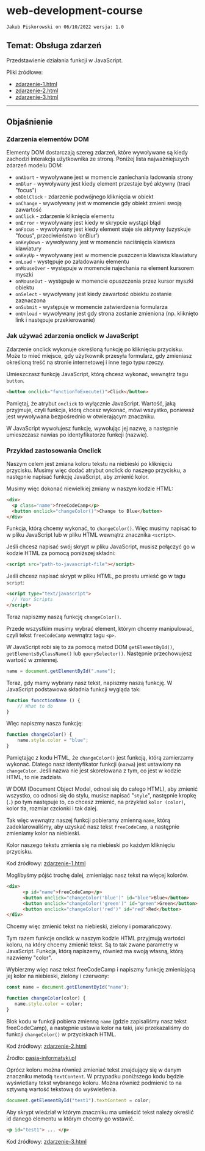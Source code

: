 # web-development-course

`Jakub Piskorowski on 06/10/2022 wersja: 1.0`

## Temat: Obsługa zdarzeń

Przedstawienie działania funkcji w JavaScript.

Pliki źródłowe: 
- [zdarzenie-1.html](zdarzenie-1.html)
- [zdarzenie-2.html](zdarzenie-2.html)
- [zdarzenie-3.html](zdarzenie-3.html)

---

## Objaśnienie

### Zdarzenia elementów DOM

Elementy DOM dostarczają szereg zdarzeń, które wywoływane są kiedy zachodzi interakcja użytkownika ze stroną. Poniżej lista najważniejszych zdarzeń modelu DOM:
- `onAbort` - wywoływane jest w momencie zaniechania ładowania strony
- `onBlur` - wywoływany jest kiedy element przestaje być aktywny (traci "focus")
- `obDblClick` - zdarzenie podwójnego kliknięcia w obiekt
- `onChange` - wywoływany jest w momencie gdy obiekt zmieni swoją zawartość
- `onClick` - zdarzenie kliknięcia elementu
- `onError` - wywoływany jest kiedy w skrypcie wystąpi błąd
- `onFocus` - wywoływany jest kiedy element staje sie aktywny (uzyskuje "focus", przeciwieństwo ‘onBlur’)
- `onKeyDown` - wywoływany jest w momencie naciśnięcia klawisza klawiatury
- `onKeyUp` - wywoływany jest w momencie puszczenia klawisza klawiatury
- `onLoad` - występuje po załadowaniu elementu
- `onMouseOver` - występuje w momencie najechania na element kursorem myszki
- `onMouseOut` - występuje w momencie opuszczenia przez kursor myszki obiektu
- `onSelect` - wywoływany jest kiedy zawartość obiektu zostanie zaznaczona
- `onSubmit` - występuje w momencie zatwierdzenia formularza
- `onUnload` - wywoływany jest gdy strona zostanie zmieniona (np. kliknięto link i następuje przekierowanie)

### Jak używać zdarzenia onclick w JavaScript

Zdarzenie onclick wykonuje określoną funkcję po kliknięciu przycisku. Może to mieć miejsce, gdy użytkownik przesyła formularz, gdy zmieniasz określoną treść na stronie internetowej i inne tego typu rzeczy.

Umieszczasz funkcję JavaScript, którą chcesz wykonać, wewnątrz tagu `button`.
``` HTML
<button onclick="functionToExecute()">Click</button>
```

Pamiętaj, że atrybut `onclick` to wyłącznie JavaScript. Wartość, jaką przyjmuje, czyli funkcja, którą chcesz wykonać, mówi wszystko, ponieważ jest wywoływana bezpośrednio w otwierającym znaczniku.

W JavaScript wywołujesz funkcję, wywołując jej nazwę, a następnie umieszczasz nawias po identyfikatorze funkcji (nazwie).

### Przykład zastosowania Onclick

Naszym celem jest zmiana koloru tekstu na niebieski po kliknięciu przycisku. Musimy więc dodać atrybut onclick do naszego przycisku, a następnie napisać funkcję JavaScript, aby zmienić kolor.

Musimy więc dokonać niewielkiej zmiany w naszym  kodzie HTML:
``` HTML
<div>
  <p class="name">freeCodeCamp</p>
  <button onclick="changeColor()">Change to Blue</button>
</div>
```

Funkcja, którą chcemy wykonać, to `changeColor()`. Więc musimy napisać to w pliku JavaScript lub w pliku HTML wewnątrz znacznika `<script>`.

Jeśli chcesz napisać swój skrypt w pliku JavaScript, musisz połączyć go w kodzie HTML za pomocą poniższej składni:
``` HTML
<script src="path-to-javascript-file"></script>
```

Jeśli chcesz napisać skrypt w pliku HTML, po prostu umieść go w tagu `script`:
``` HTML
<script type="text/javascript">
  // Your Scripts
</script>
```

Teraz napiszmy naszą funkcję `changeColor()`.

Przede wszystkim musimy wybrać element, którym chcemy manipulować, czyli tekst `freeCodeCamp` wewnątrz tagu `<p>`.

W JavaScript robi się to za pomocą metod DOM `getElementById()`, `getElementsByClassName()` lub `querySelector()`. Następnie przechowujesz wartość w zmiennej.
``` JavaScript
name = document.getElementById(".name");
```

Teraz, gdy mamy wybrany nasz tekst, napiszmy naszą funkcję. W JavaScript podstawowa składnia funkcji wygląda tak:
``` JavaScript
function funcctionName () {
    // What to do
} 
```

Więc napiszmy nasza funkcję:
``` JavaScript
function changeColor() {
    name.style.color = "blue";
}
```

Pamiętając z kodu HTML, że `changeColor()` jest funkcją, którą zamierzamy wykonać. Dlatego nasz identyfikator funkcji (`nazwa`) jest ustawiony na `changeColor`. Jeśli nazwa nie jest skorelowana z tym, co jest w kodzie HTML, to nie zadziała.

W DOM (Document Object Model, odnosi się do całego HTML), aby zmienić wszystko, co odnosi się do stylu, musisz napisać "`style`", następnie kropkę (`.`) po tym następuje to, co chcesz zmienić, na przykład `kolor (color)`, kolor tła, rozmiar czcionki i tak dalej.

Tak więc wewnątrz naszej funkcji pobieramy zmienną `name`, którą zadeklarowaliśmy, aby uzyskać nasz tekst `freeCodeCamp`, a następnie zmieniamy kolor na niebieski.

Kolor naszego tekstu zmienia się na niebieski po każdym kliknięciu przycisku.

Kod źródłowy: [zdarzenie-1.html](zdarzenie-1.html)

Moglibyśmy pójść trochę dalej, zmieniając nasz tekst na więcej kolorów. 
``` HTML
<div>
      <p id="name">freeCodeCamp</p>
      <button onclick="changeColor('blue')" id="blue">Blue</button>
      <button onclick="changeColor('green')" id="green">Green</button>
      <button onclick="changeColor('red')" id="red">Red</button>
</div>
```

Chcemy więc zmienić tekst na niebieski, zielony i pomarańczowy.

Tym razem funkcje onclick w naszym kodzie HTML przyjmują wartości koloru, na który chcemy zmienić tekst. Są to tak zwane parametry w JavaScript. Funkcja, którą napiszemy, również ma swoją własną, którą nazwiemy "color".

Wybierzmy więc nasz tekst freeCodeCamp i napiszmy funkcję zmieniającą jej kolor na niebieski, zielony i czerwony:
``` JavaScript
const name = document.getElementById("name");

function changeColor(color) {
   name.style.color = color;
}
```

Blok kodu w funkcji pobiera zmienną `name` (gdzie zapisaliśmy nasz tekst freeCodeCamp), a następnie ustawia kolor na taki, jaki przekazaliśmy do funkcji `changeColor()` w przyciskach HTML.

Kod źródłowy: [zdarzenie-2.html](zdarzenie-2.html)


Źródło: [pasja-informatyki.pl](https://www.freecodecamp.org/news/html-button-onclick-javascript-click-event-tutorial/)

Oprócz koloru można również zmieniać tekst znajdujący się w danym znaczniku metodą `textContent`. W przypadku poniższego kodu będzie wyświetlany tekst wybranego koloru. Można również podmienić to na sztywną wartość tekstową do wyświetlenia. 
``` JavaScript
document.getElementById("test1").textContent = color;
```

Aby skrypt wiedział w którym znaczniku ma umieścić tekst należy określić id danego elementu w którym chcemy go wstawić.
``` HTML
<p id="test1"> ... </p>
```
Kod źródłowy: [zdarzenie-3.html](zdarzenie-3.html)